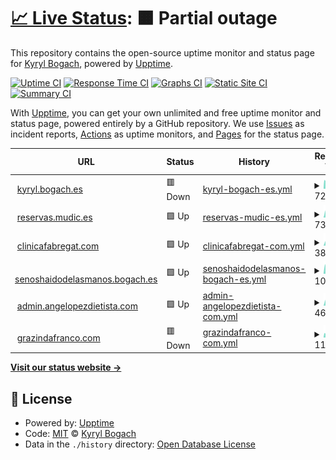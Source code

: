 # [📈 Live Status](https://status.bogach.es): <!--live status--> **🟧 Partial outage**

This repository contains the open-source uptime monitor and status page for [Kyryl Bogach](www.kyryl.bogach.es), powered by [Upptime](https://github.com/upptime/upptime).

[![Uptime CI](https://github.com/kyryl-bogach/upptime/workflows/Uptime%20CI/badge.svg)](https://github.com/kyryl-bogach/upptime/actions?query=workflow%3A%22Uptime+CI%22)
[![Response Time CI](https://github.com/kyryl-bogach/upptime/workflows/Response%20Time%20CI/badge.svg)](https://github.com/kyryl-bogach/upptime/actions?query=workflow%3A%22Response+Time+CI%22)
[![Graphs CI](https://github.com/kyryl-bogach/upptime/workflows/Graphs%20CI/badge.svg)](https://github.com/kyryl-bogach/upptime/actions?query=workflow%3A%22Graphs+CI%22)
[![Static Site CI](https://github.com/kyryl-bogach/upptime/workflows/Static%20Site%20CI/badge.svg)](https://github.com/kyryl-bogach/upptime/actions?query=workflow%3A%22Static+Site+CI%22)
[![Summary CI](https://github.com/kyryl-bogach/upptime/workflows/Summary%20CI/badge.svg)](https://github.com/kyryl-bogach/upptime/actions?query=workflow%3A%22Summary+CI%22)

With [Upptime](https://upptime.js.org), you can get your own unlimited and free uptime monitor and status page, powered entirely by a GitHub repository. We use [Issues](https://github.com/kyryl-bogach/upptime/issues) as incident reports, [Actions](https://github.com/kyryl-bogach/upptime/actions) as uptime monitors, and [Pages](https://status.bogach.es) for the status page.

<!--start: status pages-->
<!-- This summary is generated by Upptime (https://github.com/upptime/upptime) -->
<!-- Do not edit this manually, your changes will be overwritten -->
<!-- prettier-ignore -->
| URL | Status | History | Response Time | Uptime |
| --- | ------ | ------- | ------------- | ------ |
| <img alt="" src="https://icons.duckduckgo.com/ip3/kyryl.bogach.es.ico" height="13"> [kyryl.bogach.es](https://kyryl.bogach.es) | 🟥 Down | [kyryl-bogach-es.yml](https://github.com/kyryl-bogach/upptime/commits/HEAD/history/kyryl-bogach-es.yml) | <details><summary><img alt="Response time graph" src="./graphs/kyryl-bogach-es/response-time-week.png" height="20"> 726ms</summary><br><a href="https://status.bogach.es/history/kyryl-bogach-es"><img alt="Response time 764" src="https://img.shields.io/endpoint?url=https%3A%2F%2Fraw.githubusercontent.com%2Fkyryl-bogach%2Fupptime%2FHEAD%2Fapi%2Fkyryl-bogach-es%2Fresponse-time.json"></a><br><a href="https://status.bogach.es/history/kyryl-bogach-es"><img alt="24-hour response time 764" src="https://img.shields.io/endpoint?url=https%3A%2F%2Fraw.githubusercontent.com%2Fkyryl-bogach%2Fupptime%2FHEAD%2Fapi%2Fkyryl-bogach-es%2Fresponse-time-day.json"></a><br><a href="https://status.bogach.es/history/kyryl-bogach-es"><img alt="7-day response time 726" src="https://img.shields.io/endpoint?url=https%3A%2F%2Fraw.githubusercontent.com%2Fkyryl-bogach%2Fupptime%2FHEAD%2Fapi%2Fkyryl-bogach-es%2Fresponse-time-week.json"></a><br><a href="https://status.bogach.es/history/kyryl-bogach-es"><img alt="30-day response time 747" src="https://img.shields.io/endpoint?url=https%3A%2F%2Fraw.githubusercontent.com%2Fkyryl-bogach%2Fupptime%2FHEAD%2Fapi%2Fkyryl-bogach-es%2Fresponse-time-month.json"></a><br><a href="https://status.bogach.es/history/kyryl-bogach-es"><img alt="1-year response time 778" src="https://img.shields.io/endpoint?url=https%3A%2F%2Fraw.githubusercontent.com%2Fkyryl-bogach%2Fupptime%2FHEAD%2Fapi%2Fkyryl-bogach-es%2Fresponse-time-year.json"></a></details> | <details><summary><a href="https://status.bogach.es/history/kyryl-bogach-es">79.03%</a></summary><a href="https://status.bogach.es/history/kyryl-bogach-es"><img alt="All-time uptime 99.81%" src="https://img.shields.io/endpoint?url=https%3A%2F%2Fraw.githubusercontent.com%2Fkyryl-bogach%2Fupptime%2FHEAD%2Fapi%2Fkyryl-bogach-es%2Fuptime.json"></a><br><a href="https://status.bogach.es/history/kyryl-bogach-es"><img alt="24-hour uptime 39.11%" src="https://img.shields.io/endpoint?url=https%3A%2F%2Fraw.githubusercontent.com%2Fkyryl-bogach%2Fupptime%2FHEAD%2Fapi%2Fkyryl-bogach-es%2Fuptime-day.json"></a><br><a href="https://status.bogach.es/history/kyryl-bogach-es"><img alt="7-day uptime 79.03%" src="https://img.shields.io/endpoint?url=https%3A%2F%2Fraw.githubusercontent.com%2Fkyryl-bogach%2Fupptime%2FHEAD%2Fapi%2Fkyryl-bogach-es%2Fuptime-week.json"></a><br><a href="https://status.bogach.es/history/kyryl-bogach-es"><img alt="30-day uptime 95.12%" src="https://img.shields.io/endpoint?url=https%3A%2F%2Fraw.githubusercontent.com%2Fkyryl-bogach%2Fupptime%2FHEAD%2Fapi%2Fkyryl-bogach-es%2Fuptime-month.json"></a><br><a href="https://status.bogach.es/history/kyryl-bogach-es"><img alt="1-year uptime 99.57%" src="https://img.shields.io/endpoint?url=https%3A%2F%2Fraw.githubusercontent.com%2Fkyryl-bogach%2Fupptime%2FHEAD%2Fapi%2Fkyryl-bogach-es%2Fuptime-year.json"></a></details>
| <img alt="" src="https://icons.duckduckgo.com/ip3/reservas.mudic.es.ico" height="13"> [reservas.mudic.es](https://reservas.mudic.es) | 🟩 Up | [reservas-mudic-es.yml](https://github.com/kyryl-bogach/upptime/commits/HEAD/history/reservas-mudic-es.yml) | <details><summary><img alt="Response time graph" src="./graphs/reservas-mudic-es/response-time-week.png" height="20"> 731ms</summary><br><a href="https://status.bogach.es/history/reservas-mudic-es"><img alt="Response time 691" src="https://img.shields.io/endpoint?url=https%3A%2F%2Fraw.githubusercontent.com%2Fkyryl-bogach%2Fupptime%2FHEAD%2Fapi%2Freservas-mudic-es%2Fresponse-time.json"></a><br><a href="https://status.bogach.es/history/reservas-mudic-es"><img alt="24-hour response time 894" src="https://img.shields.io/endpoint?url=https%3A%2F%2Fraw.githubusercontent.com%2Fkyryl-bogach%2Fupptime%2FHEAD%2Fapi%2Freservas-mudic-es%2Fresponse-time-day.json"></a><br><a href="https://status.bogach.es/history/reservas-mudic-es"><img alt="7-day response time 731" src="https://img.shields.io/endpoint?url=https%3A%2F%2Fraw.githubusercontent.com%2Fkyryl-bogach%2Fupptime%2FHEAD%2Fapi%2Freservas-mudic-es%2Fresponse-time-week.json"></a><br><a href="https://status.bogach.es/history/reservas-mudic-es"><img alt="30-day response time 730" src="https://img.shields.io/endpoint?url=https%3A%2F%2Fraw.githubusercontent.com%2Fkyryl-bogach%2Fupptime%2FHEAD%2Fapi%2Freservas-mudic-es%2Fresponse-time-month.json"></a><br><a href="https://status.bogach.es/history/reservas-mudic-es"><img alt="1-year response time 695" src="https://img.shields.io/endpoint?url=https%3A%2F%2Fraw.githubusercontent.com%2Fkyryl-bogach%2Fupptime%2FHEAD%2Fapi%2Freservas-mudic-es%2Fresponse-time-year.json"></a></details> | <details><summary><a href="https://status.bogach.es/history/reservas-mudic-es">100.00%</a></summary><a href="https://status.bogach.es/history/reservas-mudic-es"><img alt="All-time uptime 99.98%" src="https://img.shields.io/endpoint?url=https%3A%2F%2Fraw.githubusercontent.com%2Fkyryl-bogach%2Fupptime%2FHEAD%2Fapi%2Freservas-mudic-es%2Fuptime.json"></a><br><a href="https://status.bogach.es/history/reservas-mudic-es"><img alt="24-hour uptime 100.00%" src="https://img.shields.io/endpoint?url=https%3A%2F%2Fraw.githubusercontent.com%2Fkyryl-bogach%2Fupptime%2FHEAD%2Fapi%2Freservas-mudic-es%2Fuptime-day.json"></a><br><a href="https://status.bogach.es/history/reservas-mudic-es"><img alt="7-day uptime 100.00%" src="https://img.shields.io/endpoint?url=https%3A%2F%2Fraw.githubusercontent.com%2Fkyryl-bogach%2Fupptime%2FHEAD%2Fapi%2Freservas-mudic-es%2Fuptime-week.json"></a><br><a href="https://status.bogach.es/history/reservas-mudic-es"><img alt="30-day uptime 100.00%" src="https://img.shields.io/endpoint?url=https%3A%2F%2Fraw.githubusercontent.com%2Fkyryl-bogach%2Fupptime%2FHEAD%2Fapi%2Freservas-mudic-es%2Fuptime-month.json"></a><br><a href="https://status.bogach.es/history/reservas-mudic-es"><img alt="1-year uptime 99.96%" src="https://img.shields.io/endpoint?url=https%3A%2F%2Fraw.githubusercontent.com%2Fkyryl-bogach%2Fupptime%2FHEAD%2Fapi%2Freservas-mudic-es%2Fuptime-year.json"></a></details>
| <img alt="" src="https://icons.duckduckgo.com/ip3/clinicafabregat.com.ico" height="13"> [clinicafabregat.com](https://clinicafabregat.com) | 🟩 Up | [clinicafabregat-com.yml](https://github.com/kyryl-bogach/upptime/commits/HEAD/history/clinicafabregat-com.yml) | <details><summary><img alt="Response time graph" src="./graphs/clinicafabregat-com/response-time-week.png" height="20"> 3804ms</summary><br><a href="https://status.bogach.es/history/clinicafabregat-com"><img alt="Response time 7012" src="https://img.shields.io/endpoint?url=https%3A%2F%2Fraw.githubusercontent.com%2Fkyryl-bogach%2Fupptime%2FHEAD%2Fapi%2Fclinicafabregat-com%2Fresponse-time.json"></a><br><a href="https://status.bogach.es/history/clinicafabregat-com"><img alt="24-hour response time 4145" src="https://img.shields.io/endpoint?url=https%3A%2F%2Fraw.githubusercontent.com%2Fkyryl-bogach%2Fupptime%2FHEAD%2Fapi%2Fclinicafabregat-com%2Fresponse-time-day.json"></a><br><a href="https://status.bogach.es/history/clinicafabregat-com"><img alt="7-day response time 3804" src="https://img.shields.io/endpoint?url=https%3A%2F%2Fraw.githubusercontent.com%2Fkyryl-bogach%2Fupptime%2FHEAD%2Fapi%2Fclinicafabregat-com%2Fresponse-time-week.json"></a><br><a href="https://status.bogach.es/history/clinicafabregat-com"><img alt="30-day response time 7040" src="https://img.shields.io/endpoint?url=https%3A%2F%2Fraw.githubusercontent.com%2Fkyryl-bogach%2Fupptime%2FHEAD%2Fapi%2Fclinicafabregat-com%2Fresponse-time-month.json"></a><br><a href="https://status.bogach.es/history/clinicafabregat-com"><img alt="1-year response time 7023" src="https://img.shields.io/endpoint?url=https%3A%2F%2Fraw.githubusercontent.com%2Fkyryl-bogach%2Fupptime%2FHEAD%2Fapi%2Fclinicafabregat-com%2Fresponse-time-year.json"></a></details> | <details><summary><a href="https://status.bogach.es/history/clinicafabregat-com">100.00%</a></summary><a href="https://status.bogach.es/history/clinicafabregat-com"><img alt="All-time uptime 98.41%" src="https://img.shields.io/endpoint?url=https%3A%2F%2Fraw.githubusercontent.com%2Fkyryl-bogach%2Fupptime%2FHEAD%2Fapi%2Fclinicafabregat-com%2Fuptime.json"></a><br><a href="https://status.bogach.es/history/clinicafabregat-com"><img alt="24-hour uptime 100.00%" src="https://img.shields.io/endpoint?url=https%3A%2F%2Fraw.githubusercontent.com%2Fkyryl-bogach%2Fupptime%2FHEAD%2Fapi%2Fclinicafabregat-com%2Fuptime-day.json"></a><br><a href="https://status.bogach.es/history/clinicafabregat-com"><img alt="7-day uptime 100.00%" src="https://img.shields.io/endpoint?url=https%3A%2F%2Fraw.githubusercontent.com%2Fkyryl-bogach%2Fupptime%2FHEAD%2Fapi%2Fclinicafabregat-com%2Fuptime-week.json"></a><br><a href="https://status.bogach.es/history/clinicafabregat-com"><img alt="30-day uptime 96.92%" src="https://img.shields.io/endpoint?url=https%3A%2F%2Fraw.githubusercontent.com%2Fkyryl-bogach%2Fupptime%2FHEAD%2Fapi%2Fclinicafabregat-com%2Fuptime-month.json"></a><br><a href="https://status.bogach.es/history/clinicafabregat-com"><img alt="1-year uptime 95.97%" src="https://img.shields.io/endpoint?url=https%3A%2F%2Fraw.githubusercontent.com%2Fkyryl-bogach%2Fupptime%2FHEAD%2Fapi%2Fclinicafabregat-com%2Fuptime-year.json"></a></details>
| <img alt="" src="https://icons.duckduckgo.com/ip3/senoshaidodelasmanos.bogach.es.ico" height="13"> [senoshaidodelasmanos.bogach.es](https://senoshaidodelasmanos.bogach.es/) | 🟩 Up | [senoshaidodelasmanos-bogach-es.yml](https://github.com/kyryl-bogach/upptime/commits/HEAD/history/senoshaidodelasmanos-bogach-es.yml) | <details><summary><img alt="Response time graph" src="./graphs/senoshaidodelasmanos-bogach-es/response-time-week.png" height="20"> 1013ms</summary><br><a href="https://status.bogach.es/history/senoshaidodelasmanos-bogach-es"><img alt="Response time 999" src="https://img.shields.io/endpoint?url=https%3A%2F%2Fraw.githubusercontent.com%2Fkyryl-bogach%2Fupptime%2FHEAD%2Fapi%2Fsenoshaidodelasmanos-bogach-es%2Fresponse-time.json"></a><br><a href="https://status.bogach.es/history/senoshaidodelasmanos-bogach-es"><img alt="24-hour response time 1187" src="https://img.shields.io/endpoint?url=https%3A%2F%2Fraw.githubusercontent.com%2Fkyryl-bogach%2Fupptime%2FHEAD%2Fapi%2Fsenoshaidodelasmanos-bogach-es%2Fresponse-time-day.json"></a><br><a href="https://status.bogach.es/history/senoshaidodelasmanos-bogach-es"><img alt="7-day response time 1013" src="https://img.shields.io/endpoint?url=https%3A%2F%2Fraw.githubusercontent.com%2Fkyryl-bogach%2Fupptime%2FHEAD%2Fapi%2Fsenoshaidodelasmanos-bogach-es%2Fresponse-time-week.json"></a><br><a href="https://status.bogach.es/history/senoshaidodelasmanos-bogach-es"><img alt="30-day response time 997" src="https://img.shields.io/endpoint?url=https%3A%2F%2Fraw.githubusercontent.com%2Fkyryl-bogach%2Fupptime%2FHEAD%2Fapi%2Fsenoshaidodelasmanos-bogach-es%2Fresponse-time-month.json"></a><br><a href="https://status.bogach.es/history/senoshaidodelasmanos-bogach-es"><img alt="1-year response time 999" src="https://img.shields.io/endpoint?url=https%3A%2F%2Fraw.githubusercontent.com%2Fkyryl-bogach%2Fupptime%2FHEAD%2Fapi%2Fsenoshaidodelasmanos-bogach-es%2Fresponse-time-year.json"></a></details> | <details><summary><a href="https://status.bogach.es/history/senoshaidodelasmanos-bogach-es">79.93%</a></summary><a href="https://status.bogach.es/history/senoshaidodelasmanos-bogach-es"><img alt="All-time uptime 99.53%" src="https://img.shields.io/endpoint?url=https%3A%2F%2Fraw.githubusercontent.com%2Fkyryl-bogach%2Fupptime%2FHEAD%2Fapi%2Fsenoshaidodelasmanos-bogach-es%2Fuptime.json"></a><br><a href="https://status.bogach.es/history/senoshaidodelasmanos-bogach-es"><img alt="24-hour uptime 44.10%" src="https://img.shields.io/endpoint?url=https%3A%2F%2Fraw.githubusercontent.com%2Fkyryl-bogach%2Fupptime%2FHEAD%2Fapi%2Fsenoshaidodelasmanos-bogach-es%2Fuptime-day.json"></a><br><a href="https://status.bogach.es/history/senoshaidodelasmanos-bogach-es"><img alt="7-day uptime 79.93%" src="https://img.shields.io/endpoint?url=https%3A%2F%2Fraw.githubusercontent.com%2Fkyryl-bogach%2Fupptime%2FHEAD%2Fapi%2Fsenoshaidodelasmanos-bogach-es%2Fuptime-week.json"></a><br><a href="https://status.bogach.es/history/senoshaidodelasmanos-bogach-es"><img alt="30-day uptime 95.38%" src="https://img.shields.io/endpoint?url=https%3A%2F%2Fraw.githubusercontent.com%2Fkyryl-bogach%2Fupptime%2FHEAD%2Fapi%2Fsenoshaidodelasmanos-bogach-es%2Fuptime-month.json"></a><br><a href="https://status.bogach.es/history/senoshaidodelasmanos-bogach-es"><img alt="1-year uptime 99.53%" src="https://img.shields.io/endpoint?url=https%3A%2F%2Fraw.githubusercontent.com%2Fkyryl-bogach%2Fupptime%2FHEAD%2Fapi%2Fsenoshaidodelasmanos-bogach-es%2Fuptime-year.json"></a></details>
| <img alt="" src="https://icons.duckduckgo.com/ip3/admin.angelopezdietista.com.ico" height="13"> [admin.angelopezdietista.com](https://admin.angelopezdietista.com) | 🟩 Up | [admin-angelopezdietista-com.yml](https://github.com/kyryl-bogach/upptime/commits/HEAD/history/admin-angelopezdietista-com.yml) | <details><summary><img alt="Response time graph" src="./graphs/admin-angelopezdietista-com/response-time-week.png" height="20"> 469ms</summary><br><a href="https://status.bogach.es/history/admin-angelopezdietista-com"><img alt="Response time 469" src="https://img.shields.io/endpoint?url=https%3A%2F%2Fraw.githubusercontent.com%2Fkyryl-bogach%2Fupptime%2FHEAD%2Fapi%2Fadmin-angelopezdietista-com%2Fresponse-time.json"></a><br><a href="https://status.bogach.es/history/admin-angelopezdietista-com"><img alt="24-hour response time 696" src="https://img.shields.io/endpoint?url=https%3A%2F%2Fraw.githubusercontent.com%2Fkyryl-bogach%2Fupptime%2FHEAD%2Fapi%2Fadmin-angelopezdietista-com%2Fresponse-time-day.json"></a><br><a href="https://status.bogach.es/history/admin-angelopezdietista-com"><img alt="7-day response time 469" src="https://img.shields.io/endpoint?url=https%3A%2F%2Fraw.githubusercontent.com%2Fkyryl-bogach%2Fupptime%2FHEAD%2Fapi%2Fadmin-angelopezdietista-com%2Fresponse-time-week.json"></a><br><a href="https://status.bogach.es/history/admin-angelopezdietista-com"><img alt="30-day response time 474" src="https://img.shields.io/endpoint?url=https%3A%2F%2Fraw.githubusercontent.com%2Fkyryl-bogach%2Fupptime%2FHEAD%2Fapi%2Fadmin-angelopezdietista-com%2Fresponse-time-month.json"></a><br><a href="https://status.bogach.es/history/admin-angelopezdietista-com"><img alt="1-year response time 468" src="https://img.shields.io/endpoint?url=https%3A%2F%2Fraw.githubusercontent.com%2Fkyryl-bogach%2Fupptime%2FHEAD%2Fapi%2Fadmin-angelopezdietista-com%2Fresponse-time-year.json"></a></details> | <details><summary><a href="https://status.bogach.es/history/admin-angelopezdietista-com">100.00%</a></summary><a href="https://status.bogach.es/history/admin-angelopezdietista-com"><img alt="All-time uptime 99.97%" src="https://img.shields.io/endpoint?url=https%3A%2F%2Fraw.githubusercontent.com%2Fkyryl-bogach%2Fupptime%2FHEAD%2Fapi%2Fadmin-angelopezdietista-com%2Fuptime.json"></a><br><a href="https://status.bogach.es/history/admin-angelopezdietista-com"><img alt="24-hour uptime 100.00%" src="https://img.shields.io/endpoint?url=https%3A%2F%2Fraw.githubusercontent.com%2Fkyryl-bogach%2Fupptime%2FHEAD%2Fapi%2Fadmin-angelopezdietista-com%2Fuptime-day.json"></a><br><a href="https://status.bogach.es/history/admin-angelopezdietista-com"><img alt="7-day uptime 100.00%" src="https://img.shields.io/endpoint?url=https%3A%2F%2Fraw.githubusercontent.com%2Fkyryl-bogach%2Fupptime%2FHEAD%2Fapi%2Fadmin-angelopezdietista-com%2Fuptime-week.json"></a><br><a href="https://status.bogach.es/history/admin-angelopezdietista-com"><img alt="30-day uptime 100.00%" src="https://img.shields.io/endpoint?url=https%3A%2F%2Fraw.githubusercontent.com%2Fkyryl-bogach%2Fupptime%2FHEAD%2Fapi%2Fadmin-angelopezdietista-com%2Fuptime-month.json"></a><br><a href="https://status.bogach.es/history/admin-angelopezdietista-com"><img alt="1-year uptime 99.99%" src="https://img.shields.io/endpoint?url=https%3A%2F%2Fraw.githubusercontent.com%2Fkyryl-bogach%2Fupptime%2FHEAD%2Fapi%2Fadmin-angelopezdietista-com%2Fuptime-year.json"></a></details>
| <img alt="" src="https://icons.duckduckgo.com/ip3/grazindafranco.com.ico" height="13"> [grazindafranco.com](https://grazindafranco.com) | 🟥 Down | [grazindafranco-com.yml](https://github.com/kyryl-bogach/upptime/commits/HEAD/history/grazindafranco-com.yml) | <details><summary><img alt="Response time graph" src="./graphs/grazindafranco-com/response-time-week.png" height="20"> 1115ms</summary><br><a href="https://status.bogach.es/history/grazindafranco-com"><img alt="Response time 1240" src="https://img.shields.io/endpoint?url=https%3A%2F%2Fraw.githubusercontent.com%2Fkyryl-bogach%2Fupptime%2FHEAD%2Fapi%2Fgrazindafranco-com%2Fresponse-time.json"></a><br><a href="https://status.bogach.es/history/grazindafranco-com"><img alt="24-hour response time 1160" src="https://img.shields.io/endpoint?url=https%3A%2F%2Fraw.githubusercontent.com%2Fkyryl-bogach%2Fupptime%2FHEAD%2Fapi%2Fgrazindafranco-com%2Fresponse-time-day.json"></a><br><a href="https://status.bogach.es/history/grazindafranco-com"><img alt="7-day response time 1115" src="https://img.shields.io/endpoint?url=https%3A%2F%2Fraw.githubusercontent.com%2Fkyryl-bogach%2Fupptime%2FHEAD%2Fapi%2Fgrazindafranco-com%2Fresponse-time-week.json"></a><br><a href="https://status.bogach.es/history/grazindafranco-com"><img alt="30-day response time 1089" src="https://img.shields.io/endpoint?url=https%3A%2F%2Fraw.githubusercontent.com%2Fkyryl-bogach%2Fupptime%2FHEAD%2Fapi%2Fgrazindafranco-com%2Fresponse-time-month.json"></a><br><a href="https://status.bogach.es/history/grazindafranco-com"><img alt="1-year response time 1282" src="https://img.shields.io/endpoint?url=https%3A%2F%2Fraw.githubusercontent.com%2Fkyryl-bogach%2Fupptime%2FHEAD%2Fapi%2Fgrazindafranco-com%2Fresponse-time-year.json"></a></details> | <details><summary><a href="https://status.bogach.es/history/grazindafranco-com">78.60%</a></summary><a href="https://status.bogach.es/history/grazindafranco-com"><img alt="All-time uptime 99.81%" src="https://img.shields.io/endpoint?url=https%3A%2F%2Fraw.githubusercontent.com%2Fkyryl-bogach%2Fupptime%2FHEAD%2Fapi%2Fgrazindafranco-com%2Fuptime.json"></a><br><a href="https://status.bogach.es/history/grazindafranco-com"><img alt="24-hour uptime 39.00%" src="https://img.shields.io/endpoint?url=https%3A%2F%2Fraw.githubusercontent.com%2Fkyryl-bogach%2Fupptime%2FHEAD%2Fapi%2Fgrazindafranco-com%2Fuptime-day.json"></a><br><a href="https://status.bogach.es/history/grazindafranco-com"><img alt="7-day uptime 78.60%" src="https://img.shields.io/endpoint?url=https%3A%2F%2Fraw.githubusercontent.com%2Fkyryl-bogach%2Fupptime%2FHEAD%2Fapi%2Fgrazindafranco-com%2Fuptime-week.json"></a><br><a href="https://status.bogach.es/history/grazindafranco-com"><img alt="30-day uptime 95.08%" src="https://img.shields.io/endpoint?url=https%3A%2F%2Fraw.githubusercontent.com%2Fkyryl-bogach%2Fupptime%2FHEAD%2Fapi%2Fgrazindafranco-com%2Fuptime-month.json"></a><br><a href="https://status.bogach.es/history/grazindafranco-com"><img alt="1-year uptime 99.57%" src="https://img.shields.io/endpoint?url=https%3A%2F%2Fraw.githubusercontent.com%2Fkyryl-bogach%2Fupptime%2FHEAD%2Fapi%2Fgrazindafranco-com%2Fuptime-year.json"></a></details>

<!--end: status pages-->

[**Visit our status website →**](https://status.bogach.es)

## 📄 License

- Powered by: [Upptime](https://github.com/upptime/upptime)
- Code: [MIT](./LICENSE) © [Kyryl Bogach](www.kyryl.bogach.es)
- Data in the `./history` directory: [Open Database License](https://opendatacommons.org/licenses/odbl/1-0/)
